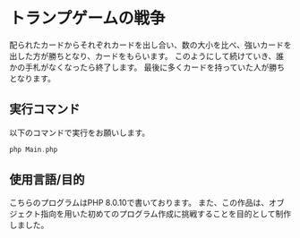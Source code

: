 # トランプゲームの戦争
配られたカードからそれぞれカードを出し合い、数の大小を比べ、強いカードを出した方が勝ちとなり、カードをもらいます。
このようにして続けていき、誰かの手札がなくなったら終了します。
最後に多くカードを持っていた人が勝ちとなります。

## 実行コマンド
以下のコマンドで実行をお願いします。
```PHP
php Main.php
```

## 使用言語/目的
こちらのプログラムはPHP 8.0.10で書いております。
また、この作品は、オブジェクト指向を用いた初めてのプログラム作成に挑戦することを目的として制作しました。
